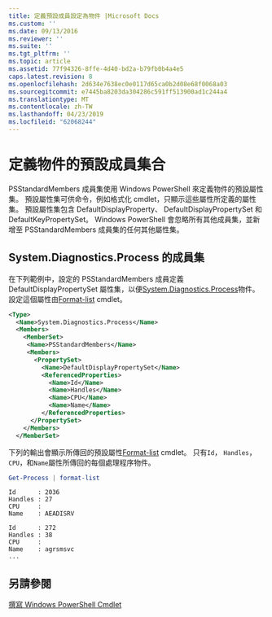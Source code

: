 ```yaml
---
title: 定義預設成員設定為物件 |Microsoft Docs
ms.custom: ''
ms.date: 09/13/2016
ms.reviewer: ''
ms.suite: ''
ms.tgt_pltfrm: ''
ms.topic: article
ms.assetid: 77f94326-8ffe-4d40-bd2a-b79fb0b4a4e5
caps.latest.revision: 8
ms.openlocfilehash: 2d634e7638ec0e0117d65ca0b2d08e68f0068a03
ms.sourcegitcommit: e7445ba8203da304286c591ff513900ad1c244a4
ms.translationtype: MT
ms.contentlocale: zh-TW
ms.lasthandoff: 04/23/2019
ms.locfileid: "62068244"
---
```

# <a name="defining-default-member-sets-for-objects"></a>定義物件的預設成員集合

PSStandardMembers 成員集使用 Windows PowerShell 來定義物件的預設屬性集。 預設屬性集可供命令，例如格式化 cmdlet，只顯示這些屬性所定義的屬性集。 預設屬性集包含 DefaultDisplayProperty、 DefaultDisplayPropertySet 和 DefaultKeyPropertySet。 Windows PowerShell 會忽略所有其他成員集，並新增至 PSStandardMembers 成員集的任何其他屬性集。

## <a name="member-set-for-systemdiagnosticsprocess"></a>System.Diagnostics.Process 的成員集

在下列範例中，設定的 PSStandardMembers 成員定義 DefaultDisplayPropertySet 屬性集，以便[System.Diagnostics.Process](/dotnet/api/System.Diagnostics.Process)物件。 設定這個屬性由[Format-list](/powershell/module/Microsoft.PowerShell.Utility/Format-List) cmdlet。

```xml
<Type>
  <Name>System.Diagnostics.Process</Name>
  <Members>
    <MemberSet>
     <Name>PSStandardMembers</Name>
     <Members>
       <PropertySet>
         <Name>DefaultDisplayPropertySet</Name>
         <ReferencedProperties>
           <Name>Id</Name>
           <Name>Handles</Name>
           <Name>CPU</Name>
           <Name>Name</Name>
         </ReferencedProperties>
      </PropertySet>
    </Members>
  </MemberSet>
```

下列的輸出會顯示所傳回的預設屬性[Format-list](/powershell/module/Microsoft.PowerShell.Utility/Format-List) cmdlet。 只有`Id`， `Handles`， `CPU`，和`Name`屬性所傳回的每個處理程序物件。

```powershell
Get-Process | format-list
```

```output
Id      : 2036
Handles : 27
CPU     :
Name    : AEADISRV

Id      : 272
Handles : 38
CPU     :
Name    : agrsmsvc
...
```

## <a name="see-also"></a>另請參閱

[撰寫 Windows PowerShell Cmdlet](./writing-a-windows-powershell-cmdlet.md)

